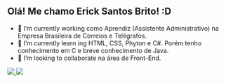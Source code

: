 ## Olá! Me chamo Erick Santos Brito! :D

- 🔭 I’m currently working como Aprendiz (Assistente Administrativo) na Empresa Brasileira de Correios e Telégrafos.
- 🌱 I’m currently learn ing HTML, CSS, Phyton e C#. Porém tenho conhecimento em C e breve conhecimento de Java.
- 👯 I’m looking to collaborate na área de Front-End.

<a href ="linkedin.com/in/erick-santos-brito/">
<img height:"160em" src="https://github-readme-stats.vercel.app/api?username=anuraghazra&show_icons=true" />
<img height:"160em" src="https://github-readme-stats.vercel.app/api/top-langs/?username=anuraghazra&layout=compact)](https://github.com/anuraghazra/github-readme-stats"/>
